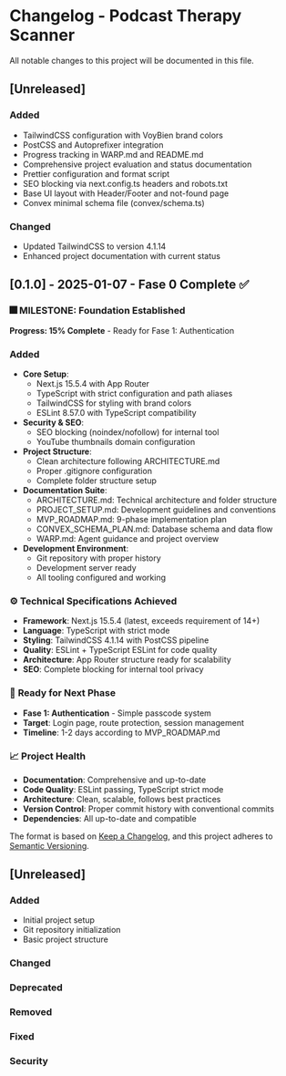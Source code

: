 # Changelog - Podcast Therapy Scanner

All notable changes to this project will be documented in this file.

## [Unreleased]

### Added

- TailwindCSS configuration with VoyBien brand colors
- PostCSS and Autoprefixer integration
- Progress tracking in WARP.md and README.md
- Comprehensive project evaluation and status documentation
- Prettier configuration and format script
- SEO blocking via next.config.ts headers and robots.txt
- Base UI layout with Header/Footer and not-found page
- Convex minimal schema file (convex/schema.ts)

### Changed

- Updated TailwindCSS to version 4.1.14
- Enhanced project documentation with current status

## [0.1.0] - 2025-01-07 - **Fase 0 Complete** ✅

### 🎆 **MILESTONE: Foundation Established**

**Progress: 15% Complete** - Ready for Fase 1: Authentication

### Added

- **Core Setup**:
  - Next.js 15.5.4 with App Router
  - TypeScript with strict configuration and path aliases
  - TailwindCSS for styling with brand colors
  - ESLint 8.57.0 with TypeScript compatibility
- **Security & SEO**:
  - SEO blocking (noindex/nofollow) for internal tool
  - YouTube thumbnails domain configuration
- **Project Structure**:
  - Clean architecture following ARCHITECTURE.md
  - Proper .gitignore configuration
  - Complete folder structure setup
- **Documentation Suite**:
  - ARCHITECTURE.md: Technical architecture and folder structure
  - PROJECT_SETUP.md: Development guidelines and conventions
  - MVP_ROADMAP.md: 9-phase implementation plan
  - CONVEX_SCHEMA_PLAN.md: Database schema and data flow
  - WARP.md: Agent guidance and project overview
- **Development Environment**:
  - Git repository with proper history
  - Development server ready
  - All tooling configured and working

### ⚙️ **Technical Specifications Achieved**

- **Framework**: Next.js 15.5.4 (latest, exceeds requirement of 14+)
- **Language**: TypeScript with strict mode
- **Styling**: TailwindCSS 4.1.14 with PostCSS pipeline
- **Quality**: ESLint + TypeScript ESLint for code quality
- **Architecture**: App Router structure ready for scalability
- **SEO**: Complete blocking for internal tool privacy

### 🚀 **Ready for Next Phase**

- **Fase 1: Authentication** - Simple passcode system
- **Target**: Login page, route protection, session management
- **Timeline**: 1-2 days according to MVP_ROADMAP.md

### 📈 **Project Health**

- **Documentation**: Comprehensive and up-to-date
- **Code Quality**: ESLint passing, TypeScript strict mode
- **Architecture**: Clean, scalable, follows best practices
- **Version Control**: Proper commit history with conventional commits
- **Dependencies**: All up-to-date and compatible

The format is based on [Keep a Changelog](https://keepachangelog.com/en/1.0.0/),
and this project adheres to [Semantic Versioning](https://semver.org/spec/v2.0.0.html).

## [Unreleased]

### Added

- Initial project setup
- Git repository initialization
- Basic project structure

### Changed

### Deprecated

### Removed

### Fixed

### Security

